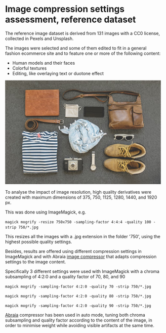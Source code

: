 # Image compression settings assessment, reference dataset

The reference image dataset is derived from 131 images with a CC0 license, collected in Pexels and Unsplash. 

The images were selected and some of them edited to fit in a general fashion ecommerce site and to feature one or more of the following content:

- Human models and their faces
- Colorful textures
- Editing, like overlaying text or duotone effect

![Example of image](Image101.jpg "Example of image")

To analyse the impact of image resolution, high quality derivatives were created with maximum dimensions of 375, 750, 1125, 1280, 1440, and 1920 px.

This was done using ImageMagick, e.g.

`magick mogrify -resize 750x750 -sampling-factor 4:4:4 -quality 100 -strip 750/*.jpg`

This resizes all the images with a .jpg extension in the folder '750', using the highest possible quality settings.

Besides, results are offered using different compression settings in ImageMagick and with Abraia [image compressor](https://abraia.me/compressor/) that adapts compression settings to the image content.

Specifically 3 different settings were used with ImageMagick with a chroma subsampling of 4:2:0 and a quality factor of 70, 80, and 90


`magick mogrify -sampling-factor 4:2:0 -quality 70 -strip 750/*.jpg`

`magick mogrify -sampling-factor 4:2:0 -quality 80 -strip 750/*.jpg`

`magick mogrify -sampling-factor 4:2:0 -quality 90 -strip 750/*.jpg`

[Abraia](https://abraia.me) compressor has been used in auto mode, tuning both chroma subsampling and quality factor according to the content of the image, in order to minimise weight while avoiding visible artifacts at the same time.